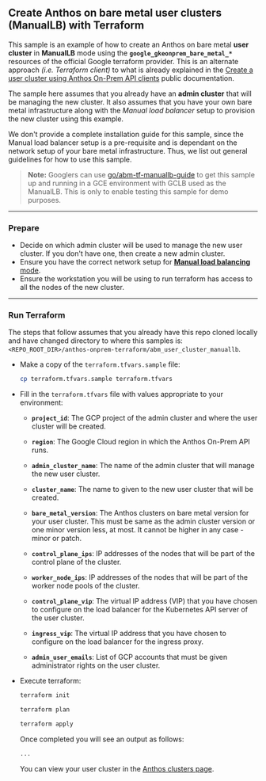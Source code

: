 ## Create Anthos on bare metal **user** clusters (ManualLB) with Terraform

This sample is an example of how to create an Anthos on bare metal
**user cluster** in **ManualLB** mode using the
**`google_gkeonprem_bare_metal_*`** resources of the official Google terraform
provider. This is an alternate approach _(i.e. Terraform client)_ to what is
already explained in the
[Create a user cluster using Anthos On-Prem API clients](https://cloud.google.com/anthos/clusters/docs/bare-metal/latest/installing/creating-clusters/create-user-cluster-api#manual)
public documentation.

The sample here assumes that you already have an **admin cluster** that will be
managing the new cluster. It also assumes that you have your own bare metal
infrastructure along with the _Manual load balancer_ setup to provision the new
cluster using this example.

We don't provide a complete installation guide for this sample, since the Manual
load balancer setup is a pre-requisite and is dependant on the network setup of
your bare metal infrastructure. Thus, we list out general guidelines for how
to use this sample.

> **Note:** Googlers can use [go/abm-tf-manuallb-guide](http://go/abm-tf-manuallb-guide)
> to get this sample up and running in a GCE environment with GCLB used as the
> ManualLB. This is only to enable testing this sample for demo purposes.

---
### Prepare

- Decide on which admin cluster will be used to manage the new user cluster. If
  you don't have one, then create a new admin cluster.
- Ensure you have the correct network setup for [**Manual load balancing** mode](https://cloud.google.com/anthos/clusters/docs/bare-metal/latest/installing/manual-lb).
- Ensure the workstation you will be using to run terraform has access to all
  the nodes of the new cluster.
---

### Run Terraform

The steps that follow assumes that you already have this repo cloned locally and
have changed directory to where this samples is:
`<REPO_ROOT_DIR>/anthos-onprem-terraform/abm_user_cluster_manuallb`.

- Make a copy of the `terraform.tfvars.sample` file:

    ```sh
    cp terraform.tfvars.sample terraform.tfvars
    ```

- Fill in the `terraform.tfvars` file with values appropriate to your
  environment:
  - **`project_id`**: The GCP project of the admin cluster and where the user
    cluster will be created.

  - **`region`**: The Google Cloud region in which the Anthos On-Prem API
    runs.
  - **`admin_cluster_name`**: The name of the admin cluster that will manage
    the new user cluster.
  - **`cluster_name`**: The name to given to the new user cluster that will be
    created.
  - **`bare_metal_version`**: The Anthos clusters on bare metal version for
    your user cluster. This must be same as the admin cluster version or one
    minor version less, at most. It cannot be higher in any case - minor or
    patch.
  - **`control_plane_ips`**: IP addresses of the nodes that will be part of
    the control plane of the cluster.
  - **`worker_node_ips`**: IP addresses of the nodes that will be part of
    the worker node pools of the cluster.
  - **`control_plane_vip`**: The virtual IP address (VIP) that you have chosen
    to configure on the load balancer for the Kubernetes API server of the
    user cluster.
  - **`ingress_vip`**: The virtual IP address that you have chosen to
    configure on the load balancer for the ingress proxy.
  - **`admin_user_emails`**: List of GCP accounts that must be given
    administrator rights on the user cluster.

- Execute terraform:

    ```sh
    terraform init
    ```
    ```sh
    terraform plan
    ```
    ```sh
    terraform apply
    ```

    Once completed you will see an output as follows:
    ```sh
    ...

    ```

    You can view your user cluster in the
    [Anthos clusters page](https://console.cloud.google.com/anthos/clusters).
